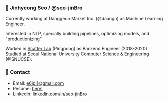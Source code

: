 ### 👋 Jinhyeong Seo / @seo-jinBro

Currently working at Danggeun Market Inc. (@daangn) as Machine Learning Engineer.

Interested in NLP, specially building pipelines, optimizing models, and "productionizing".

Worked in [Scatter Lab](https://scatterlab.co.kr/) (Pingpong) as Backend Engineer (2018-2020)
Studied at Seoul National University Computer Science & Engineering (@SNUCSE).

### 📮 Contact

- Email: e6ipi1@gmail.com
- Resume: [here!](./Resume_Jinhyeong_Seo.pdf)
- Linkedin: [linkedin.com/in/seo-jinBro](linkedin.com/in/seo-jinBro)
